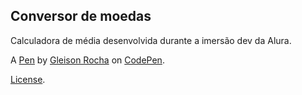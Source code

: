 Conversor de moedas
-------------------
Calculadora de média desenvolvida durante a imersão dev da Alura.

A [Pen](https://codepen.io/glucasmr/pen/vYZqbrK) by [Gleison Rocha](https://codepen.io/glucasmr) on [CodePen](https://codepen.io).

[License](https://codepen.io/glucasmr/pen/vYZqbrK/license).